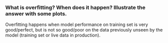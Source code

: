 ### What is overfitting? When does it happen? Illustrate the answer with some plots.

Overfitting happens when model performance on training set is very good/perfect, but is not so good/poor on the data previously unseen by the model (training set or live data in production).